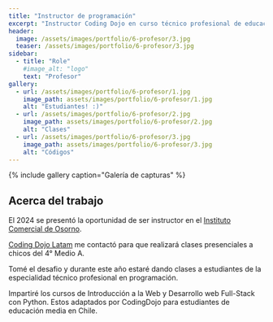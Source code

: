 ```yaml
---
title: "Instructor de programación"
excerpt: "Instructor Coding Dojo en curso técnico profesional de educación media"
header:
  image: /assets/images/portfolio/6-profesor/3.jpg
  teaser: /assets/images/portfolio/6-profesor/3.jpg
sidebar:
  - title: "Role"    
    #image_alt: "logo"
    text: "Profesor"
gallery:
  - url: /assets/images/portfolio/6-profesor/1.jpg
    image_path: assets/images/portfolio/6-profesor/1.jpg
    alt: "Estudiantes! :)"
  - url: /assets/images/portfolio/6-profesor/2.jpg
    image_path: assets/images/portfolio/6-profesor/2.jpg
    alt: "Clases"
  - url: /assets/images/portfolio/6-profesor/3.jpg
    image_path: assets/images/portfolio/6-profesor/3.jpg
    alt: "Códigos"
---
```


{% include gallery caption="Galería de capturas" %}

## Acerca del trabajo

El 2024 se presentó la oportunidad de ser instructor en el [Instituto Comercial de Osorno](https://www.institutocomercialosorno.cl/).

[Coding Dojo Latam](https://www.codingdojo.la/) me contactó para que realizará clases presenciales a chicos del 4° Medio A.

Tomé el desafio y durante este año estaré dando clases a estudiantes de la especialidad técnico profesional en programación.

Impartiré los cursos de Introducción a la Web y Desarrollo web Full-Stack con Python. Estos adaptados por CodingDojo para estudiantes de educación media en Chile.
